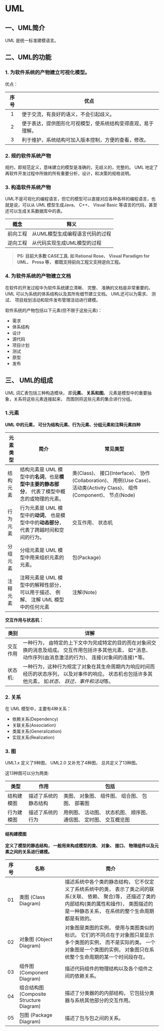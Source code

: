 # UML

## 一、UML简介

UML 是统一标准建模语言。

## 二、UML的功能

### 1. 为软件系统的产物建立可视化模型。
 
优点：

序号 | 优点
:---:|-----
  1  | 便于交流，有良好的语义，不会引起歧义。
  2  | 便于表达，提供图形化可视模型，使系统结构变得直观，易于理解。
  3  | 利于维护，系统结构可加入版本控制，方便的查看，修改。

### 2. 规约软件系统产物

 规约，即规范定义，意味建立的模型是准确的，无歧义的，完整的。 UML 地定了再软件开发过程中所做的所有重要分析，设计，和决策的规格说明。

### 3. 构造软件系统产物

 UML不是可视化的编程语言，但它的模型可以直接对应各种各样的编程语言，也就是说，可以从 UML 模型生成Java、 C++、 Visual Basic 等语言的代码，甚至还可以生成关系数据库中的表。 
 
 概念    | 释义
---------|---------------------------------
前向工程 | 从UML模型生成编程语言代码的过程
逆向工程 | 从代码实现生成UML模型的过程

> **PS: 目前大多数 CASE工具. 如 Rational Rose、 Visual Paradigm for UML、 Prosa 等， 都既支持前向工程又支持逆向工程。**

### 4. 为软件系统的产物建立文档

 在软件的开发过程中为软件系统建立清晰、 完整、 准确的文档是非常重要的。 UML 可以为系统的体系结构以及其所有细节建立文档。
 UML还可以为需求、 测试、 项目规划活动和软件发布管理活动进行建模。
 
 软件系统的产物包括以下元素(但不限于这些元素)：
 
 * 需求
 * 体系结构
 * 设计
 * 源代码
 * 项目计划
 * 测试
 * 原型
 * 发布

## 三、 UML的组成

 UML 词汇表包括三种构造模块， 即**元素、 关系和图**。 元素是模型中的重要抽象，关系将这些元素连接起来， 而图则将这些元素的集合进行分组。
 
### 1.元素

**UML 中的元素， 可分为结构元素、行为元素、分组元素和注释元素四种**

元素类型 |    简介    | 常见类型
---------|------------|--------------------
结构元素 | 结构元素是 UML 模型中的**名词**，也是**模型中主要的静态部分**， 代表了模型中概念的或物理的元素。 | 类(Class)、 接口(Interface)、 协作(Collaboration)、 用例(Use Case)、 活动类(Activity Class)、 组件(Component)、 节点(Node)
行为元素 | 行为元素是 UML 模型中的**动词**， 也是模型中中的**动态部分**， 代表了跨越时间和空间的行为。 | 交互作用、 状态机
分组元素 | 分组元素是 UML 模型中用来组织元素的元素。 | 包(Package)
注释元素 | 注释元素是 UML 模型中的解释性部分， 可以用于描述、 例解、 注解 UML 模型中的任何元素 | 注解(Note)

**交互作用与状态机：**

类别     | 详解
---------|-----------------
交互作用 | 一种行为， 由特定的上下文中为完成特定的目的而在对象间交换的消息及组成。 交互作用包括许多其他元素， 如*消息、 动作序列(由消息激活的行为)、 连接(对象间的连接)*等。
状态机:  | 一种行为，这种行为规定了对象在其生命周期内为响应时间而经历的状态序列， 以及对事件的响应。 状态机也包括许多其他元素， 如*状态、 跃迁、事件和活动*等。

### 2. 关系

在 UML 模型中，主要有4种关系：

* 依赖关系(Dependency)
* 关联关系(Association)
* 类属关系(Generalization)
* 实现关系(Realization)

### 3. 图

UML1.x 定义了9种图， UML2.0 又补充了4种图， 总共定义了13种图。

这13种图可以分为两类:

 类型      |          作用        | 包括
-----------|----------------------|------------------------------------------------------------------
结构建模图 | 描述了系统的静态结构 | 类图、 对象图、 组件图、 组合图、 包图、 部署图
行为建模图 | 描述了系统的行为     | 用例图、 活动图、 状态机图、 顺序图、 通信图、 定时图、 交互概览图


#### 结构建模图

**定义了模型的静态结构， 一般用来构成模型的类、 对象、 接口、 物理组件以及元素之间的关系进行建模。**

序号 | 名称 | 简介
----|---|---
 01 | 类图 (Class Diagram)    | 描述系统中各个类的静态结构， 它不仅定义了系统系统中的类， 表示了类之间的联系(关联、 依赖、 聚合)等， 还描述了类的内部结构(类的属性和操作)， 类图描述的是一种静态关系， 在系统的整个生命周期都是有效的。
 02 | 对象图 (Object Diagram) | 对象图是类图的实例， 使用与类图类似的标识。 它们的不同点在于对象图只是显示多个类图的实例， 而不是实际的类。 一个对象图是一个类图的实例， 对象图只在系统整个生命周期的某一个时间段存在。
 03 | 组件图 (Component Diagram) | 描述代码组件的物理结构以及各个组件之间的依赖关系。 
 04 | 组合结构图 (Composite Structure Diagram) | 描述了分类器的的内部结构， 它包括分类器与系统其他部分的交互作用。
 05 | 包图 (Package Diagram) | 描述了包与包之间的关系。










